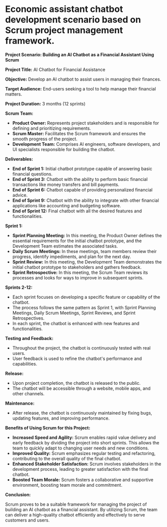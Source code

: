 # Economic assistant chatbot development scenario based on Scrum project management framework.

**Project Scenario: Building an AI Chatbot as a Financial Assistant Using Scrum**

**Project Title:** AI Chatbot for Financial Assistance

**Objective:** Develop an AI chatbot to assist users in managing their finances.

**Target Audience:** End-users seeking a tool to help manage their financial matters.

**Project Duration:** 3 months (12 sprints)

**Scrum Team:**

* **Product Owner:** Represents project stakeholders and is responsible for defining and prioritizing requirements.
* **Scrum Master:** Facilitates the Scrum framework and ensures the smooth progress of the project.
* **Development Team:** Comprises AI engineers, software developers, and UI specialists responsible for building the chatbot.

**Deliverables:**

* **End of Sprint 1:** Initial chatbot prototype capable of answering basic financial questions.
* **End of Sprint 3:** Chatbot with the ability to perform basic financial transactions like money transfers and bill payments.
* **End of Sprint 6:** Chatbot capable of providing personalized financial advice.
* **End of Sprint 9:** Chatbot with the ability to integrate with other financial applications like accounting and budgeting software.
* **End of Sprint 12:** Final chatbot with all the desired features and functionalities.

**Sprint 1:**

* **Sprint Planning Meeting:** In this meeting, the Product Owner defines the essential requirements for the initial chatbot prototype, and the Development Team estimates the associated tasks.
* **Daily Scrum Meetings:** In these meetings, team members review their progress, identify impediments, and plan for the next day.
* **Sprint Review:** In this meeting, the Development Team demonstrates the initial chatbot prototype to stakeholders and gathers feedback.
* **Sprint Retrospective:** In this meeting, the Scrum Team reviews its processes and looks for ways to improve in subsequent sprints.

**Sprints 2-12:**

* Each sprint focuses on developing a specific feature or capability of the chatbot.
* The process follows the same pattern as Sprint 1, with Sprint Planning Meetings, Daily Scrum Meetings, Sprint Reviews, and Sprint Retrospectives.
* In each sprint, the chatbot is enhanced with new features and functionalities.

**Testing and Feedback:**

* Throughout the project, the chatbot is continuously tested with real users.
* User feedback is used to refine the chatbot's performance and capabilities.

**Release:**

* Upon project completion, the chatbot is released to the public.
* The chatbot will be accessible through a website, mobile apps, and other channels.

**Maintenance:**

* After release, the chatbot is continuously maintained by fixing bugs, updating features, and improving performance.

**Benefits of Using Scrum for this Project:**

* **Increased Speed and Agility:** Scrum enables rapid value delivery and early feedback by dividing the project into short sprints. This allows the team to quickly adapt to changing user needs and new conditions.
* **Improved Quality:** Scrum emphasizes regular testing and refactoring, contributing to the overall quality of the final chatbot.
* **Enhanced Stakeholder Satisfaction:** Scrum involves stakeholders in the development process, leading to greater satisfaction with the final chatbot.
* **Boosted Team Morale:** Scrum fosters a collaborative and supportive environment, boosting team morale and commitment.

**Conclusion:**

Scrum proves to be a suitable framework for managing the project of building an AI chatbot as a financial assistant. By utilizing Scrum, the team can deliver a high-quality chatbot efficiently and effectively to serve customers and users.
